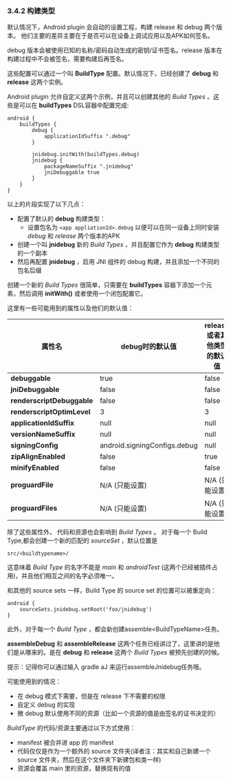 ### 3.4.2 构建类型

默认情况下，Android plugin 会自动的设置工程，构建 release 和 debug 两个版本。
他们主要的差异主要在于是否可以在设备上调试应用以及APK如何签名。

debug 版本会被使用已知的名称/密码自动生成的密钥/证书签名。release 版本在构建过程中不会被签名，需要构建后再签名。

这些配置可以通过一个叫 **BuildType** 配置。默认情况下，已经创建了 **debug** 和 **release** 这两个实例。

Android plugin 允许自定义这两个示例，并且可以创建其他的 *Build Types* 。这些是可以在 **buildTypes** DSL容器中配置完成:

    android {
        buildTypes {
            debug {
                applicationIdSuffix ".debug"
            }
    
            jnidebug.initWith(buildTypes.debug)
            jnidebug {
                packageNameSuffix ".jnidebug"
                jniDebuggable true
            }
        }
    }
    
以上的片段实现了以下几点：

* 配置了默认的 **debug** 构建类型：
    * 设置包名为 `<app appliationId>.debug` 以便可以在同一设备上同时安装 *debug* 和 *release* 两个版本的APK
* 创建一个叫 **jnidebug** 新的 *Build Types* ，并且配置它作为 **debug** 构建类型的一个副本
* 然后再配置 **jnidebug** ，启用 JNI 组件的 debug 构建，并且添加一个不同的包名后缀

创建一个新的 *Build Types* 很简单，只需要在 **buildTypes** 容器下添加一个元素，然后调用 **initWith()** 或者使用一个闭包配置它。

这里有一些可能用到的属性以及他们的默认值：

属性名|debug时的默认值|release或者其他类型的默认值
-----|--------------|-----------------------
**debuggable** |true|false
**jniDebuggable** |false|false
**renderscriptDebuggable** |false|false
**renderscriptOptimLevel** |3|3
**applicationIdSuffix** |null|null
**versionNameSuffix** |null|null
**signingConfig** |android.signingConfigs.debug|null
**zipAlignEnabled** |false|true
**minifyEnabled** |false|false
**proguardFile** |N/A (只能设置)|N/A (只能设置)
**proguardFiles** |N/A (只能设置)|N/A (只能设置)

除了这些属性外， 代码和资源也会影响到 *Build Types* 。
对于每一个 Build Type,都会创建一个新的匹配的 *sourceSet* ，默认位置是

    src/<buildtypename>/
    
这意味着 *Build Type* 的名字不能是 *main* 和 *androidTest* (这两个已经被插件占用)，并且他们相互之间的名字必须唯一。

和其他的 source sets 一样，Build Type 的 source set 的位置可以被重定向：

    android {
        sourceSets.jnidebug.setRoot('foo/jnidebug')
    }
    
此外，对于每一个 *Build Type* ，都会新创建assemble\<BuildTypeName\>任务。

**assembleDebug** 和 **assembleRelease** 这两个任务已经讲过了，这里讲的是他们是从哪来的。是在 **debug** 和 **release** 这两个 *Build Types* 被预先创建的时候。

提示：记得你可以通过输入 gradle aJ 来运行assembleJnidebug任务哦。

可能使用到的情况：

* 在 debug 模式下需要，但是在 release 下不需要的权限
* 自定义 debug 的实现
* 微 debug 默认使用不同的资源（比如一个资源的值是由签名的证书决定的）

*BuildType* 的代码/资源主要通过以下方式使用：

* manifest 被合并进 app 的 manifest
* 代码仅仅是作为一个额外的 source 文件夹(译者注：其实和自己新建一个 source 文件夹，然后在这个文件夹下新建包和类一样)
* 资源会覆盖 main 里的资源，替换现有的值
